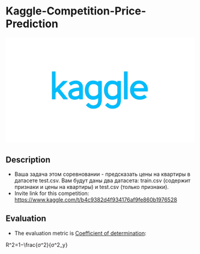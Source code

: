 # Kaggle-Competition-Price-Prediction
![MarkDown](https://github.com/vit050587/Kaggle-Competition-Price-Prediction/blob/master/kaggle.png)
## Description
* Ваша задача этом соревновании - предсказать цены на квартиры в датасете test.csv. Вам будут даны два датасета: train.csv (содержит признаки и цены на квартиры) и test.csv (только признаки).
* Invite link for this competition: https://www.kaggle.com/t/b4c9382d4f934176af9fe860b1976528
## Evaluation
* The evaluation metric is [Coefficient of determination](https://studopedia.ru/9_153900_viborochnaya-kovariatsiya-i-viborochnaya-dispersiya.html):

R^2=1−\frac{σ^2}{σ^2_y}
